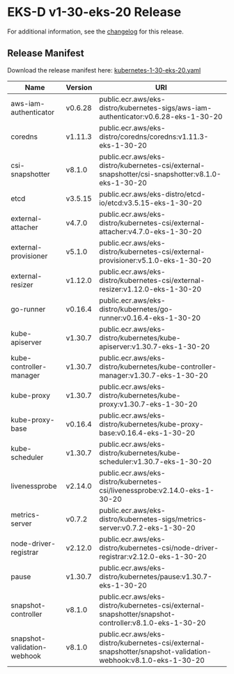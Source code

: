 # EKS-D v1-30-eks-20 Release

For additional information, see the [changelog](CHANGELOG-v1-30-eks-20.md) for this release.

## Release Manifest

Download the release manifest here: [kubernetes-1-30-eks-20.yaml](https://distro.eks.amazonaws.com/kubernetes-1-30/kubernetes-1-30-eks-20.yaml)

| Name | Version | URI |
|------|---------|-----|
| aws-iam-authenticator | v0.6.28 | public.ecr.aws/eks-distro/kubernetes-sigs/aws-iam-authenticator:v0.6.28-eks-1-30-20 |
| coredns | v1.11.3 | public.ecr.aws/eks-distro/coredns/coredns:v1.11.3-eks-1-30-20 |
| csi-snapshotter | v8.1.0 | public.ecr.aws/eks-distro/kubernetes-csi/external-snapshotter/csi-snapshotter:v8.1.0-eks-1-30-20 |
| etcd | v3.5.15 | public.ecr.aws/eks-distro/etcd-io/etcd:v3.5.15-eks-1-30-20 |
| external-attacher | v4.7.0 | public.ecr.aws/eks-distro/kubernetes-csi/external-attacher:v4.7.0-eks-1-30-20 |
| external-provisioner | v5.1.0 | public.ecr.aws/eks-distro/kubernetes-csi/external-provisioner:v5.1.0-eks-1-30-20 |
| external-resizer | v1.12.0 | public.ecr.aws/eks-distro/kubernetes-csi/external-resizer:v1.12.0-eks-1-30-20 |
| go-runner | v0.16.4 | public.ecr.aws/eks-distro/kubernetes/go-runner:v0.16.4-eks-1-30-20 |
| kube-apiserver | v1.30.7 | public.ecr.aws/eks-distro/kubernetes/kube-apiserver:v1.30.7-eks-1-30-20 |
| kube-controller-manager | v1.30.7 | public.ecr.aws/eks-distro/kubernetes/kube-controller-manager:v1.30.7-eks-1-30-20 |
| kube-proxy | v1.30.7 | public.ecr.aws/eks-distro/kubernetes/kube-proxy:v1.30.7-eks-1-30-20 |
| kube-proxy-base | v0.16.4 | public.ecr.aws/eks-distro/kubernetes/kube-proxy-base:v0.16.4-eks-1-30-20 |
| kube-scheduler | v1.30.7 | public.ecr.aws/eks-distro/kubernetes/kube-scheduler:v1.30.7-eks-1-30-20 |
| livenessprobe | v2.14.0 | public.ecr.aws/eks-distro/kubernetes-csi/livenessprobe:v2.14.0-eks-1-30-20 |
| metrics-server | v0.7.2 | public.ecr.aws/eks-distro/kubernetes-sigs/metrics-server:v0.7.2-eks-1-30-20 |
| node-driver-registrar | v2.12.0 | public.ecr.aws/eks-distro/kubernetes-csi/node-driver-registrar:v2.12.0-eks-1-30-20 |
| pause | v1.30.7 | public.ecr.aws/eks-distro/kubernetes/pause:v1.30.7-eks-1-30-20 |
| snapshot-controller | v8.1.0 | public.ecr.aws/eks-distro/kubernetes-csi/external-snapshotter/snapshot-controller:v8.1.0-eks-1-30-20 |
| snapshot-validation-webhook | v8.1.0 | public.ecr.aws/eks-distro/kubernetes-csi/external-snapshotter/snapshot-validation-webhook:v8.1.0-eks-1-30-20 |
